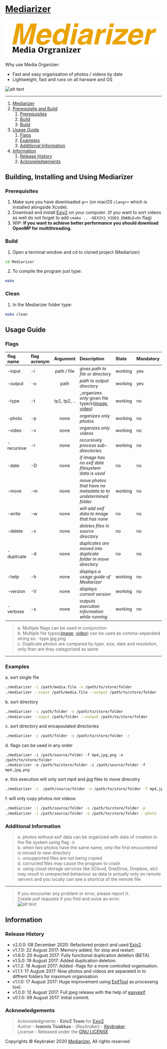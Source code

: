 <div id="1">
  
# [Mediarizer](https://github.com/keybraker/Media-Organizer)
![alt text](https://raw.githubusercontent.com/keybraker/Mediarizer/master/img/new_mediarizer_logo.png)

Why use Media Organizer:
- Fast and easy organisation of photos / videos by date
- Lightweight, fast and runs on all harware and OS

![alt text](https://raw.githubusercontent.com/keybraker/Media-Organizer/master/img/mediarizerDisplay.jpg)
<br>

---

1. [Mediarizer](#1)
2. [Prerequisite and Build](#2)
   1. [Prerequisites](#2-1)
   2. [Build](#2-2)
   3. [Build](#2-3)
3. [Usage Guide](#3)
   1. [Flags](#3-1)
   2. [Examples](#3-2)
   3. [Additional Information](#3-3)
4. [Information](#4)
   1. [Release History](#4-1)
   2. [Acknowledgements](#4-2)

<div id="2">
  
## Building, Installing and Using Mediarizer

<div id="2-1">
  
### Prerequisites
1. Make sure you have downloaded `g++` (on macOS `clang++` which is installed alongside Xcode).
2. Download and install [Exiv2](https://www.exiv2.org/) on your computer.
   (if you want to sort videos as well do not forget to add `cmake .. -DEXIV2_VIDEO_ENABLE=On` flag)
3. WIP: __If you want to achieve better performance you should download OpenMP for multithreading.__

<div id="2-2">
  
### Build

1. Open a terminal window and cd to cloned project (Mediarizer)

```bash
cd Mediarizer
```

2. To compile the program just type:

```bash
make
```

<div id="2-3">
  
### Clean

1. In the Mediarizer folder type:

```bash
make clean
```

<div id="3">

## Usage Guide

<div id="3-1">

### Flags

| flag name  | flag acronym |   Argument   | Description                                                              | State   | Mandatory |
| :--------- | :----------- | :----------: | :----------------------------------------------------------------------- | :------ | :-------- |
| -input     | -i           | path / file  | _gives path to file or directory_                                        | working | yes       |
| -output    | -o           |     path     | _path to output directory_                                               | working | yes       |
| -type      | -t           | tp1, tp2, .. | _organizes *only* given file type/s([image](https://dev.exiv2.org/projects/exiv2/wiki/Supported_image_formats), [video](https://dev.exiv2.org/projects/exiv2/wiki/Supported_video_formats)) | working | no        |
| -photo     | -p           |     none     | _organizes *only* photos_                                                | working | no        |
| -video     | -v           |     none     | _organizes *only* videos_                                                | working | no        |
| -recursive | -r           |     none     | _recursively process sub-directories_                                    | working | no        |
| -date      | -D           |     none     | _if image has no exif date filesystem data is used_                      | no      | no        |
| -move      | -m           |     none     | _move photos that have no metadata to to undetermined folder_            | working | no        |
| -write     | -w           |     none     | _will add exif data to image that has none_                              | no      | no        |
| -delete    | -x           |     none     | _deletes files in source directory_                                      | no      | no        |
| -duplicate | -d           |     none     | _duplicates are moved into duplicate folder in move directory_           | no      | no        |
| -help      | -h           |     none     | _displays a usage guide of Mediarizer_                                   | working | no        |
| -version   | -V           |     none     | _displays current version_                                               | working | no        |
| -verbose   | -s           |     none     | _outputs execution information while running_                            | working | no        |

> a. Multiple flags can be used in conjunction<br>
> b. Multiple file types([image](https://dev.exiv2.org/projects/exiv2/wiki/Supported_image_formats), [video](https://dev.exiv2.org/projects/exiv2/wiki/Supported_video_formats)) can be used as comma-separated string ex: -type jpg,png<br>
> c. Duplicate photos are compared by type, size, date and resolution, only than are they categorized as same<br>

---

<div id="3-2">

### Examples

a. sort single file

```bash
./mediarizer -i /path/media.file -o /path/to/store/folder
./mediarizer --input /path/media.file --output /path/to/store/folder
```

b. sort directory

```bash
./mediarizer -i /path/folder -o /path/to/store/folder
./mediarizer --input /path/folder --output /path/to/store/folder
```

c. sort directory and encapsulated directories

```bash
./mediarizer -i /path/folder -o /path/to/store/folder -r
```

d. flags can be used in any order

```
./mediarizer -i /path/source/folder -f mp4,jpg,png -o /path/to/store/folder
./mediarizer -o /path/to/store/folder -i /path/source/folder -f mp4,jpg,png
```

e. this execution will only sort _mp4_ and _jpg_ files to move direcotry

```bash
./mediarizer -i  /path/source/folder -o /path/to/store/folder -f mp4,jpg
```

f. will only copy photos _not_ videos:

```bash
./mediarizer -i /path/source/folder -o /path/to/store/folder -p
./mediarizer -i /path/source/folder -o /path/to/store/folder --photo
```

<div id="3-3">

### Additional Information

> a. photos without exif data can be organized with date of creation in the file system using flag `-D`<br>
> b. when two photos have the same name, only the first encountered is moved to new directory<br>
> c. unsupported files are not being copied<br>
> d. corructed files may cause the program to crash<br>
> e. using cloud storage services like (iCloud, OneDrive, Dropbox, etc) may result in unexpected behaviour 
as data is actually only on remote servers and you locally can see a shortcut of the remote file

---

> If you encounter any problem or error, please report it.<br>
> Create pull requests if you find and solve an error.<br>
![alt text](https://raw.githubusercontent.com/keybraker/Media-Organizer/master/img/tired.gif)

<div id="4">

## Information

<div id="4-1">

### Release History

- v2.0.0: 08 December 2020: Refactored project and used [Exiv2](https://github.com/exiv2/exiv2).
- v1.7.0: 22 August   2017: Memory added, for stop and restart.
- v1.6.0: 20 August   2017: Fully functional duplication deletion (BETA).
- v1.5.0: 19 August   2017: Added duplication deletion.
- v1.1.2: 18 August   2017: Added -flags for a more controlled organisation.
- v1.1.1: 17 August   2017: Now photos and videos are separated in to diffrent folders for maximum organisation.
- v1.1.0: 17 August   2017: Huge improvement using [ExifTool](http://owl.phy.queensu.ca/~phil/exiftool/) as processing tool.
- v1.0.0: 12 August   2017: Full jpeg release with the help of [easyexif](https://github.com/mayanklahiri/easyexif)
- v0.1.0: 09 August   2017: Initial commit.

<div id="4-2">

### Acknowledgements

> Acknowledgments - **Exiv2 Team** for [Exiv2](https://github.com/exiv2/exiv2)<br>
> Author - **Ioannis Tsiakkas** - _(Keybraker)_ - [Keybraker](https://github.com/keybraker)<br>
> License - Released under the [GNU LICENSE](http://www.gnu.org/philosophy/free-sw.html)<br>

Copyrights © Keybraker 2020 [Mediarizer](https://github.com/keybraker/Media-Organizer), All rights reserved
